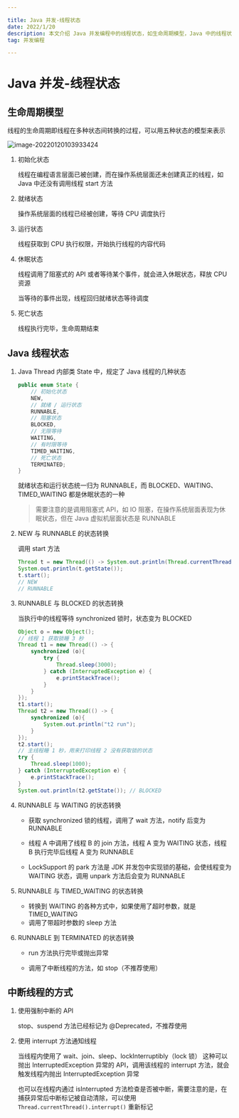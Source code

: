 ```yaml
---

title: Java 并发-线程状态
date: 2022/1/20
description: 本文介绍 Java 并发编程中的线程状态，如生命周期模型，Java 中的线程状态和转换方式，以及如何中断线程
tag: 并发编程

---
```


# Java 并发-线程状态

## 生命周期模型

线程的生命周期即线程在多种状态间转换的过程，可以用五种状态的模型来表示

![image-20220120103933424](https://gitee.com/cadecode/pic-bed/raw/master/blog-img/2022/01/20220120103935369.png)

1. 初始化状态

   线程在编程语言层面已被创建，而在操作系统层面还未创建真正的线程，如 Java 中还没有调用线程 start 方法

2. 就绪状态

   操作系统层面的线程已经被创建，等待 CPU 调度执行

3. 运行状态

   线程获取到 CPU 执行权限，开始执行线程的内容代码

4. 休眠状态

   线程调用了阻塞式的 API  或者等待某个事件，就会进入休眠状态，释放 CPU 资源

   当等待的事件出现，线程回归就绪状态等待调度

5. 死亡状态

   线程执行完毕，生命周期结束

## Java 线程状态

1. Java Thread 内部类 State 中，规定了 Java 线程的几种状态

   ```java
   public enum State {
       // 初始化状态
       NEW,
       // 就绪 / 运行状态
       RUNNABLE,
       // 阻塞状态
       BLOCKED,
       // 无限等待
       WAITING,
       // 有时限等待
       TIMED_WAITING,
       // 死亡状态
       TERMINATED;
   }
   ```

   就绪状态和运行状态统一归为 RUNNABLE，而 BLOCKED、WAITING、TIMED_WAITING 都是休眠状态的一种

   > 需要注意的是调用阻塞式 API，如 IO 阻塞，在操作系统层面表现为休眠状态，但在 Java 虚拟机层面状态是 RUNNABLE

2. NEW 与 RUNNABLE 的状态转换

   调用 start 方法

   ```java
   Thread t = new Thread(() -> System.out.println(Thread.currentThread().getState()));
   System.out.println(t.getState());
   t.start();
   // NEW
   // RUNNABLE
   ```

3. RUNNABLE 与 BLOCKED 的状态转换

   当执行中的线程等待 synchronized 锁时，状态变为 BLOCKED

   ```java
   Object o = new Object();
   // 线程 1 获取锁睡 3 秒
   Thread t1 = new Thread(() -> {
       synchronized (o){
           try {
               Thread.sleep(3000);
           } catch (InterruptedException e) {
               e.printStackTrace();
           }
       }
   });
   t1.start();
   Thread t2 = new Thread(() -> {
       synchronized (o){
           System.out.println("t2 run");
       }
   });
   t2.start();
   // 主线程睡 1 秒，用来打印线程 2 没有获取锁的状态
   try {
       Thread.sleep(1000);
   } catch (InterruptedException e) {
       e.printStackTrace();
   }
   System.out.println(t2.getState()); // BLOCKED
   ```

4. RUNNABLE 与 WAITING 的状态转换

   - 获取 synchronized 锁的线程，调用了 wait 方法，notify 后变为 RUNNABLE

   - 线程 A 中调用了线程 B 的 join 方法，线程 A 变为 WAITING 状态，线程 B 执行完毕后线程 A 变为 RUNNABLE
   - LockSupport 的 park 方法是 JDK 并发包中实现锁的基础，会使线程变为 WAITING 状态，调用  unpark 方法后会变为 RUNNABLE

5. RUNNABLE 与 TIMED_WAITING 的状态转换
   - 转换到 WAITING 的各种方式中，如果使用了超时参数，就是 TIMED_WAITING 
   - 调用了带超时参数的 sleep 方法

6. RUNNABLE 到 TERMINATED 的状态转换

   - run 方法执行完毕或抛出异常

   - 调用了中断线程的方法，如 stop（不推荐使用）

## 中断线程的方式

1. 使用强制中断的 API

   stop、suspend 方法已经标记为 @Deprecated，不推荐使用

2. 使用 interrupt 方法通知线程

   当线程内使用了 wait、join、sleep、lockInterruptibly（lock 锁） 这种可以抛出 InterruptedException 异常的 API，调用该线程的 interrupt 方法，就会触发线程内抛出 InterruptedException 异常

   也可以在线程内通过 isInterrupted 方法检查是否被中断，需要注意的是，在捕获异常后中断标记被自动清除，可以使用 `Thread.currentThread().interrupt()` 重新标记





